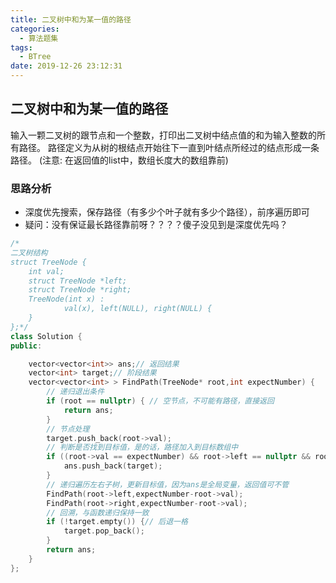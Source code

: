 ```yaml
---
title: 二叉树中和为某一值的路径
categories:
  - 算法题集
tags:
  - BTree
date: 2019-12-26 23:12:31
---
```


## 二叉树中和为某一值的路径
  输入一颗二叉树的跟节点和一个整数，打印出二叉树中结点值的和为输入整数的所有路径。
路径定义为从树的根结点开始往下一直到叶结点所经过的结点形成一条路径。
(注意: 在返回值的list中，数组长度大的数组靠前)

### 思路分析
* 深度优先搜索，保存路径（有多少个叶子就有多少个路径），前序遍历即可
* 疑问：没有保证最长路径靠前呀？？？？傻子没见到是深度优先吗？
```cpp
/*
二叉树结构
struct TreeNode {
	int val;
	struct TreeNode *left;
	struct TreeNode *right;
	TreeNode(int x) :
			val(x), left(NULL), right(NULL) {
	}
};*/
class Solution {
public:

    vector<vector<int>> ans;// 返回结果
    vector<int> target;// 阶段结果
    vector<vector<int> > FindPath(TreeNode* root,int expectNumber) {
        // 递归退出条件
        if (root == nullptr) { // 空节点，不可能有路径，直接返回
            return ans;
        }
        // 节点处理
        target.push_back(root->val);
        // 判断是否找到目标值，是的话，路径加入到目标数组中
        if ((root->val == expectNumber) && root->left == nullptr && root->right == nullptr){ // 找到一条路径
            ans.push_back(target);
        } 
        // 递归遍历左右子树，更新目标值，因为ans是全局变量，返回值可不管
        FindPath(root->left,expectNumber-root->val);
        FindPath(root->right,expectNumber-root->val);
        // 回溯，与函数递归保持一致
        if (!target.empty()) {// 后退一格
            target.pop_back();
        }
        return ans;
    }
};
```